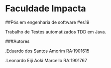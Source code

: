 # Faculdade Impacta

##Pós em engenharia de software #es19

Trabalho de Testes automatizados TDD em Java.

###Autores

.Eduardo dos Santos Amorim RA:1901615

.Leonardo Eiji Aoki Marcello RA:1901767

